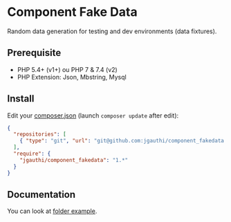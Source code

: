 # Component Fake Data
Random data generation for testing and dev environments (data fixtures).

## Prerequisite

* PHP 5.4+ (v1+) ou PHP 7 & 7.4 (v2)
* PHP Extension: Json, Mbstring, Mysql

## Install
Edit your [composer.json](https://getcomposer.org) (launch `composer update` after edit):
```json
{
  "repositories": [
    { "type": "git", "url": "git@github.com:jgauthi/component_fakedata.git" }
  ],
  "require": {
    "jgauthi/component_fakedata": "1.*"
  }
}
```


## Documentation
You can look at [folder example](https://github.com/jgauthi/component_fakedata/tree/master/example).

